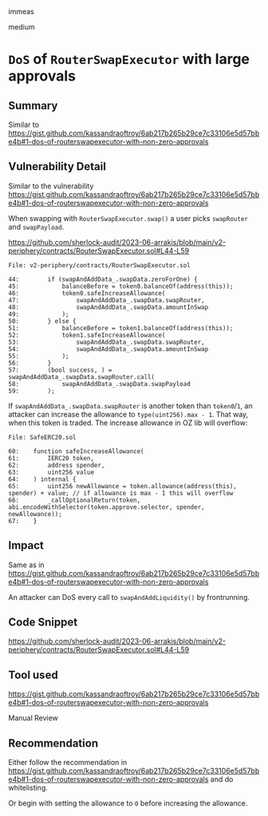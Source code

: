 immeas

medium

# `DoS` of `RouterSwapExecutor` with large approvals

## Summary
Similar to https://gist.github.com/kassandraoftroy/6ab217b265b29ce7c33106e5d57bbe4b#1-dos-of-routerswapexecutor-with-non-zero-approvals

## Vulnerability Detail
Similar to the vulnerability https://gist.github.com/kassandraoftroy/6ab217b265b29ce7c33106e5d57bbe4b#1-dos-of-routerswapexecutor-with-non-zero-approvals

When swapping with `RouterSwapExecutor.swap()` a user picks `swapRouter` and `swapPayload`.

https://github.com/sherlock-audit/2023-06-arrakis/blob/main/v2-periphery/contracts/RouterSwapExecutor.sol#L44-L59
```solidity
File: v2-periphery/contracts/RouterSwapExecutor.sol

44:        if (swapAndAddData_.swapData.zeroForOne) {
45:            balanceBefore = token0.balanceOf(address(this));
46:            token0.safeIncreaseAllowance(
47:                swapAndAddData_.swapData.swapRouter,
48:                swapAndAddData_.swapData.amountInSwap
49:            );
50:        } else {
51:            balanceBefore = token1.balanceOf(address(this));
52:            token1.safeIncreaseAllowance(
53:                swapAndAddData_.swapData.swapRouter,
54:                swapAndAddData_.swapData.amountInSwap
55:            );
56:        }
57:        (bool success, ) = swapAndAddData_.swapData.swapRouter.call(
58:            swapAndAddData_.swapData.swapPayload
59:        );
```

If `swapAndAddData_.swapData.swapRouter` is another token than `token0`/`1`, an attacker can increase the allowance to `type(uint256).max - 1`. That way, when this token is traded. The increase allowance in OZ lib will overflow:


```solidity
File: SafeERC20.sol

60:    function safeIncreaseAllowance(
61:        IERC20 token,
62:        address spender,
63:        uint256 value
64:    ) internal {
65:        uint256 newAllowance = token.allowance(address(this), spender) + value; // if allowance is max - 1 this will overflow
66:        _callOptionalReturn(token, abi.encodeWithSelector(token.approve.selector, spender, newAllowance));
67:    }
```

## Impact
Same as in https://gist.github.com/kassandraoftroy/6ab217b265b29ce7c33106e5d57bbe4b#1-dos-of-routerswapexecutor-with-non-zero-approvals

An attacker can DoS every call to `swapAndAddLiquidity()` by frontrunning.

## Code Snippet
https://github.com/sherlock-audit/2023-06-arrakis/blob/main/v2-periphery/contracts/RouterSwapExecutor.sol#L44-L59

## Tool used
https://gist.github.com/kassandraoftroy/6ab217b265b29ce7c33106e5d57bbe4b#1-dos-of-routerswapexecutor-with-non-zero-approvals

Manual Review

## Recommendation
Either follow the recommendation in https://gist.github.com/kassandraoftroy/6ab217b265b29ce7c33106e5d57bbe4b#1-dos-of-routerswapexecutor-with-non-zero-approvals and do whitelisting.

Or begin with setting the allowance to `0` before increasing the allowance.